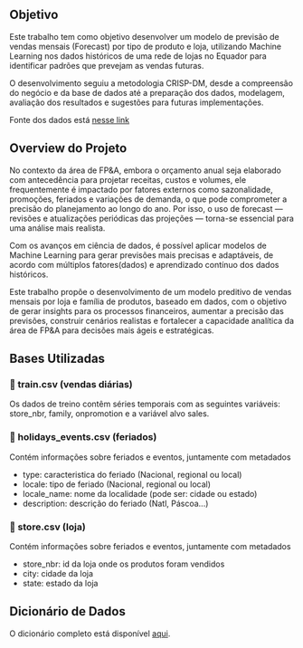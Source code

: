 ## Objetivo 

Este trabalho tem como objetivo desenvolver um modelo de previsão de vendas mensais (Forecast) por tipo de produto e loja, utilizando Machine Learning nos dados históricos de uma rede de lojas no Equador para identificar padrões que prevejam as vendas futuras.

O desenvolvimento seguiu a metodologia CRISP-DM, desde a compreensão do negócio e da base de dados até a preparação dos dados, modelagem, avaliação dos resultados e sugestões para futuras implementações.

Fonte dos dados está [nesse link](https://www.kaggle.com/c/store-sales-time-series-forecasting/data)


## Overview do Projeto

No contexto da área de FP&A, embora o orçamento anual seja elaborado com antecedência para projetar receitas, custos e volumes, ele frequentemente é impactado por fatores externos como sazonalidade, promoções, feriados e variações de demanda, o que pode comprometer a precisão do planejamento ao longo do ano. Por isso, o uso de forecast — revisões e atualizações periódicas das projeções — torna-se essencial para uma análise mais realista.

Com os avanços em ciência de dados, é possível aplicar modelos de Machine Learning para gerar previsões mais precisas e adaptáveis, de acordo com múltiplos fatores(dados) e aprendizado contínuo dos dados históricos.

Este trabalho propõe o desenvolvimento de um modelo preditivo de vendas mensais por loja e família de produtos, baseado em dados, com o objetivo de gerar insights para os processos financeiros,  aumentar a precisão das previsões, construir cenários realistas e fortalecer a capacidade analítica da área de FP&A para decisões mais ágeis e estratégicas.


## Bases Utilizadas

### 📁 train.csv (vendas diárias)
Os dados de treino contêm séries temporais com as seguintes variáveis: store_nbr, family, onpromotion e a variável alvo sales.

### 📁 holidays_events.csv (feriados)
Contém informações sobre feriados e eventos, juntamente com metadados

- type: caracteristica do feriado (Nacional, regional ou local)
- locale: tipo de feriado (Nacional, regional ou local)
- locale_name: nome da localidade (pode ser: cidade ou estado)
- description: descrição do feriado (Natl, Páscoa...)

### 📁 store.csv (loja)
Contém informações sobre feriados e eventos, juntamente com metadados

- store_nbr: id da loja onde os produtos foram vendidos
- city: cidade da loja
- state: estado da loja

## Dicionário de Dados

O dicionário completo está disponível [aqui](./DICIONARIO.md).
